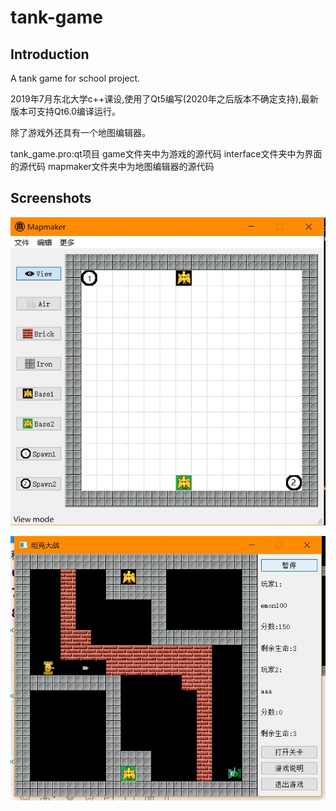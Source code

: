 # tank-game
## Introduction
A tank game for school project.

2019年7月东北大学c++课设,使用了Qt5编写(2020年之后版本不确定支持),最新版本可支持Qt6.0编译运行。

除了游戏外还具有一个地图编辑器。

tank_game.pro:qt项目
game文件夹中为游戏的源代码
interface文件夹中为界面的源代码
mapmaker文件夹中为地图编辑器的源代码

## Screenshots

![Map Editor](https://github.com/emon100/tank-game/blob/master/public/map_editor.jpg)

![Gameplay](https://github.com/emon100/tank-game/blob/master/public/game.jpg)
